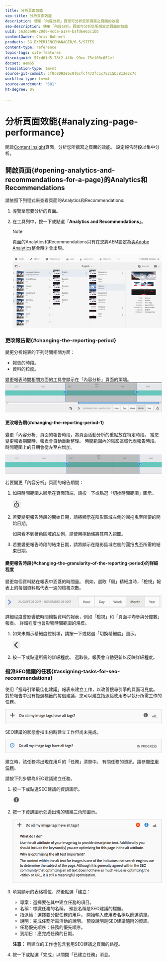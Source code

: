 ```yaml
---
title: 分析頁面效能
seo-title: 分析頁面效能
description: 使用「內容分析」頁面可分析您所撰寫之頁面的效能
seo-description: 使用「內容分析」頁面可分析您所撰寫之頁面的效能
uuid: 563d3e98-20d9-4cca-a174-bafd6e65c1bb
contentOwner: Chris Bohnert
products: SG_EXPERIENCEMANAGER/6.5/SITES
content-type: reference
topic-tags: site-features
discoiquuid: 57cd61d5-78f2-4f8c-99ee-75e100c052ef
docset: aem65
translation-type: tm+mt
source-git-commit: cf0c80928bc9f6cfcf472fc5c75215b3812e2c7c
workflow-type: tm+mt
source-wordcount: '681'
ht-degree: 0%

---
```



# 分析頁面效能{#analyzing-page-performance}

開啟[Content Insight](/help/sites-authoring/content-insights.md)頁面，分析您所撰寫之頁面的效能。 設定報告時段以集中分析。

## 開啟頁面{#opening-analytics-and-recommendations-for-a-page}的Analytics和Recommendations

請依照下列程式來查看頁面的Analytics和Recommendations:

1. 導覽至您要分析的頁面。
1. 在工具列中，按一下或點選「**Analytics and Recommendations**」。

   >[!NOTE]
   >
   >頁面的Analytics和Recommendations只有在您將AEM設定為[與Adobe Analytics](/help/sites-administering/adobeanalytics-connect.md)整合時才會出現。

   ![screen-shot_2019-03-05at115319](assets/screen-shot_2019-03-05at115319.png)

### 更改報告期{#changing-the-reporting-period}

變更分析報表的下列時間相關方面：

* 報告的時段。
* 資料的粒度。

變更報表時間相關方面的工具會顯示在「內容分析」頁面的頂端。 ![chlimage_1-126](assets/chlimage_1-126.png)

#### 更改報告期{#changing-the-reporting-period-1}

變更「內容分析」頁面的報告時段，將頁面活動分析的重點放在特定時段。 當您變更報表期間時，報表會自動重新整理。 時間範圍內的陰影區域代表報告時段。 時間範圍上的日期會從左至右增加。

![chlimage_1-127](assets/chlimage_1-127.png)

若要變更「內容分析」頁面的報告期間：

1. 如果時間範圍未顯示在頁面頂端，請按一下或點選「切換時間範圍」圖示。

   ![](do-not-localize/chlimage_1-22.png)

1. 若要變更報告時段的開始日期，請將顯示在陰影區域左側的圓拖曳至所要的開始日期。

   如果看不到著色區域的左側，請使用捲動條將其帶入視圖。

1. 若要變更報告時段的結束日期，請將顯示在陰影區域右側的圓拖曳至所需的結束日期。

#### 變更報告時段{#changing-the-granularity-of-the-reporting-period}的詳細程度

變更每個資料點在報表中涵蓋的時間量。 例如，選取「周」精細度時，「檢視」報表上的每個資料點代表一週的檢視次數。

![screen_shot_2017-11-29at141001](assets/screen_shot_2017-11-29at141001.png)

詳細程度會影響依時間繪製資料的報表，例如「檢視」和「頁面平均參與分鐘數」報表。 詳細程度也會影響時間範圍的規模。

1. 如果未顯示精細度控制項，請按一下或點選「切換精細度」圖示。

   ![chlimage_1-128](assets/chlimage_1-128.png)

1. 按一下或點選所需的詳細程度。 選取後，報表會自動更新以反映詳細程度。

### 指派SEO建議的任務{#assigning-tasks-for-seo-recommendations}

使用「搜尋引擎最佳化建議」報表來建立工作，以改善搜尋引擎的頁面可見度。 對於報告中沒有複選標籤的每個建議，您可以建立指派給使用者以執行所需工作的任務。

![chlimage_1-129](assets/chlimage_1-129.png)

SEO建議的狀態會指出何時建立工作但尚未完成。

![chlimage_1-130](assets/chlimage_1-130.png)

建立時，該任務將出現在用戶的「任務」清單中。 有關任務的資訊，請參閱[使用任務](/help/sites-authoring/task-content.md)。

請按下列步驟為SEO建議建立任務。

1. 按一下或點選SEO建議的資訊圖示。

   ![](do-not-localize/chlimage_1-23.png)

1. 按一下資訊圖示旁邊出現的環繞三角形圖示。

   ![chlimage_1-131](assets/chlimage_1-131.png)

1. 填寫顯示的表格欄位，然後點選「建立：

   * 專案：選擇要在其中建立任務的項目。
   * 名稱：標識任務的名稱。 預設名稱是SEO建議的標題。
   * 指派給：選擇要分配任務的用戶。 開始輸入使用者名稱以篩選清單。
   * 說明：完成任務所需活動的說明。 預設說明是SEO建議隨附的資訊。
   * 任務優先順序：任務的優先順序。
   * 到期日：應完成任務的日期。

   **注意：** 所建立的工作也包含套用SEO建議之頁面的路徑。

1. 按一下或點選「完成」以關閉「已建立任務」消息。

